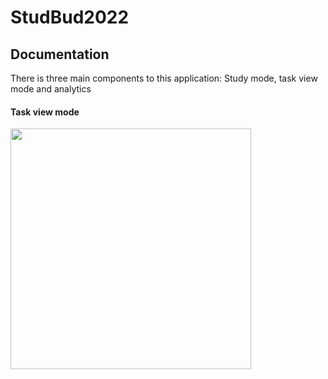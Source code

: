 # StudBud2022

## Documentation

There is three main components to this application: Study mode, task view mode and analytics

#### Task view mode
<img src="https://github.com/darsaveli/Mariam/blob/main/README/taskViewer.png" width="385px" align="center">

